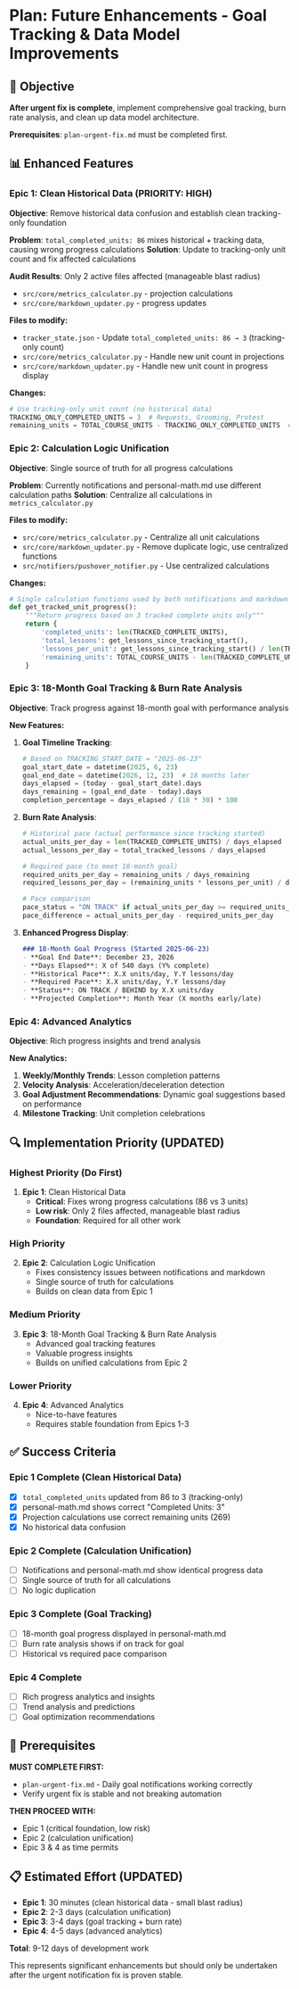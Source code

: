 # Plan: Future Enhancements - Goal Tracking & Data Model Improvements

## 🎯 Objective
**After urgent fix is complete**, implement comprehensive goal tracking, burn rate analysis, and clean up data model architecture.

**Prerequisites**: `plan-urgent-fix.md` must be completed first.

## 📊 Enhanced Features

### Epic 1: Clean Historical Data (PRIORITY: HIGH)
**Objective**: Remove historical data confusion and establish clean tracking-only foundation

**Problem**: `total_completed_units: 86` mixes historical + tracking data, causing wrong progress calculations
**Solution**: Update to tracking-only unit count and fix affected calculations

**Audit Results**: Only 2 active files affected (manageable blast radius)
- `src/core/metrics_calculator.py` - projection calculations  
- `src/core/markdown_updater.py` - progress updates

**Files to modify:**
- `tracker_state.json` - Update `total_completed_units: 86 → 3` (tracking-only count)  
- `src/core/metrics_calculator.py` - Handle new unit count in projections
- `src/core/markdown_updater.py` - Handle new unit count in progress display

**Changes:**
```python
# Use tracking-only unit count (no historical data)
TRACKING_ONLY_COMPLETED_UNITS = 3  # Requests, Grooming, Protest
remaining_units = TOTAL_COURSE_UNITS - TRACKING_ONLY_COMPLETED_UNITS  # 272 - 3 = 269
```

### Epic 2: Calculation Logic Unification  
**Objective**: Single source of truth for all progress calculations

**Problem**: Currently notifications and personal-math.md use different calculation paths
**Solution**: Centralize all calculations in `metrics_calculator.py`

**Files to modify:**
- `src/core/metrics_calculator.py` - Centralize all unit calculations
- `src/core/markdown_updater.py` - Remove duplicate logic, use centralized functions
- `src/notifiers/pushover_notifier.py` - Use centralized calculations

**Changes:**
```python
# Single calculation functions used by both notifications and markdown
def get_tracked_unit_progress():
    """Return progress based on 3 tracked complete units only"""
    return {
        'completed_units': len(TRACKED_COMPLETE_UNITS),
        'total_lessons': get_lessons_since_tracking_start(),
        'lessons_per_unit': get_lessons_since_tracking_start() / len(TRACKED_COMPLETE_UNITS),
        'remaining_units': TOTAL_COURSE_UNITS - len(TRACKED_COMPLETE_UNITS)
    }
```

### Epic 3: 18-Month Goal Tracking & Burn Rate Analysis
**Objective**: Track progress against 18-month goal with performance analysis

**New Features:**

1. **Goal Timeline Tracking**:
   ```python
   # Based on TRACKING_START_DATE = "2025-06-23"
   goal_start_date = datetime(2025, 6, 23)
   goal_end_date = datetime(2026, 12, 23)  # 18 months later
   days_elapsed = (today - goal_start_date).days
   days_remaining = (goal_end_date - today).days
   completion_percentage = days_elapsed / (18 * 30) * 100
   ```

2. **Burn Rate Analysis**:
   ```python
   # Historical pace (actual performance since tracking started)
   actual_units_per_day = len(TRACKED_COMPLETE_UNITS) / days_elapsed
   actual_lessons_per_day = total_tracked_lessons / days_elapsed
   
   # Required pace (to meet 18-month goal)
   required_units_per_day = remaining_units / days_remaining
   required_lessons_per_day = (remaining_units * lessons_per_unit) / days_remaining
   
   # Pace comparison
   pace_status = "ON TRACK" if actual_units_per_day >= required_units_per_day else "BEHIND"
   pace_difference = actual_units_per_day - required_units_per_day
   ```

3. **Enhanced Progress Display**:
   ```markdown
   ### 18-Month Goal Progress (Started 2025-06-23)
   - **Goal End Date**: December 23, 2026
   - **Days Elapsed**: X of 540 days (Y% complete)
   - **Historical Pace**: X.X units/day, Y.Y lessons/day  
   - **Required Pace**: X.X units/day, Y.Y lessons/day
   - **Status**: ON TRACK / BEHIND by X.X units/day
   - **Projected Completion**: Month Year (X months early/late)
   ```

### Epic 4: Advanced Analytics
**Objective**: Rich progress insights and trend analysis

**New Analytics:**
1. **Weekly/Monthly Trends**: Lesson completion patterns
2. **Velocity Analysis**: Acceleration/deceleration detection  
3. **Goal Adjustment Recommendations**: Dynamic goal suggestions based on performance
4. **Milestone Tracking**: Unit completion celebrations

## 🔍 Implementation Priority (UPDATED)

### Highest Priority (Do First)  
1. **Epic 1**: Clean Historical Data
   - **Critical**: Fixes wrong progress calculations (86 vs 3 units)
   - **Low risk**: Only 2 files affected, manageable blast radius
   - **Foundation**: Required for all other work

### High Priority  
2. **Epic 2**: Calculation Logic Unification
   - Fixes consistency issues between notifications and markdown  
   - Single source of truth for calculations
   - Builds on clean data from Epic 1

### Medium Priority
3. **Epic 3**: 18-Month Goal Tracking & Burn Rate Analysis
   - Advanced goal tracking features
   - Valuable progress insights
   - Builds on unified calculations from Epic 2

### Lower Priority
4. **Epic 4**: Advanced Analytics
   - Nice-to-have features
   - Requires stable foundation from Epics 1-3

## ✅ Success Criteria

### Epic 1 Complete (Clean Historical Data)
- [x] `total_completed_units` updated from 86 to 3 (tracking-only)
- [x] personal-math.md shows correct "Completed Units: 3" 
- [x] Projection calculations use correct remaining units (269)
- [x] No historical data confusion

### Epic 2 Complete (Calculation Unification)
- [ ] Notifications and personal-math.md show identical progress data
- [ ] Single source of truth for all calculations
- [ ] No logic duplication

### Epic 3 Complete (Goal Tracking)
- [ ] 18-month goal progress displayed in personal-math.md
- [ ] Burn rate analysis shows if on track for goal
- [ ] Historical vs required pace comparison

### Epic 4 Complete
- [ ] Rich progress analytics and insights
- [ ] Trend analysis and predictions
- [ ] Goal optimization recommendations

## 🚨 Prerequisites

**MUST COMPLETE FIRST:**
- `plan-urgent-fix.md` - Daily goal notifications working correctly
- Verify urgent fix is stable and not breaking automation

**THEN PROCEED WITH:**
- Epic 1 (critical foundation, low risk)
- Epic 2 (calculation unification)  
- Epic 3 & 4 as time permits

## 📋 Estimated Effort (UPDATED)

- **Epic 1**: 30 minutes (clean historical data - small blast radius)
- **Epic 2**: 2-3 days (calculation unification)
- **Epic 3**: 3-4 days (goal tracking + burn rate)  
- **Epic 4**: 4-5 days (advanced analytics)

**Total**: 9-12 days of development work

This represents significant enhancements but should only be undertaken after the urgent notification fix is proven stable.